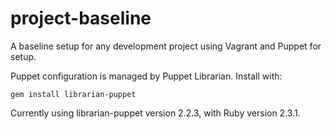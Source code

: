 # project-baseline
A baseline setup for any development project using Vagrant and Puppet for setup.

Puppet configuration is managed by Puppet Librarian. Install with:

`gem install librarian-puppet`

Currently using librarian-puppet version 2.2.3, with Ruby version 2.3.1.
